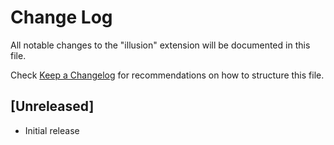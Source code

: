 # Change Log

All notable changes to the "illusion" extension will be documented in this file.

Check [Keep a Changelog](http://keepachangelog.com/) for recommendations on how to structure this file.

## [Unreleased]

- Initial release
